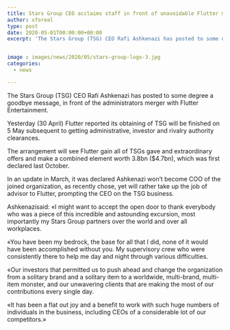 ```yaml
---
title: Stars Group CEO acclaims staff in front of unavoidable Flutter merger
author: xforeal 
type: post
date: 2020-05-01T00:00:00+00:00
excerpt: 'The Stars Group (TSG) CEO Rafi Ashkenazi has posted to some degree a goodbye message, in front of the administrators merger with Flutter Entertainment '


image : images/news/2020/05/stars-group-logo-3.jpg
categories:
  - news

---
```

The Stars Group (TSG) CEO Rafi Ashkenazi has posted to some degree a goodbye message, in front of the administrators merger with Flutter Entertainment. 

Yesterday (30 April) Flutter reported its obtaining of TSG will be finished on 5 May subsequent to getting administrative, investor and rivalry authority clearances. 

The arrangement will see Flutter gain all of TSGs gave and extraordinary offers and make a combined element worth 3.8bn ($4.7bn), which was first declared last October. 

In an update in March, it was declared Ashkenazi won&#8217;t become COO of the joined organization, as recently chose, yet will rather take up the job of advisor to Flutter, prompting the CEO on the TSG business. 

Ashkenazisaid: &#171;I might want to accept the open door to thank everybody who was a piece of this incredible and astounding excursion, most importantly my Stars Group partners over the world and over all workplaces. 

&#171;You have been my bedrock, the base for all that I did, none of it would have been accomplished without you. My supervisory crew who were consistently there to help me day and night through various difficulties. 

&#171;Our investors that permitted us to push ahead and change the organization from a solitary brand and a solitary item to a worldwide, multi-brand, multi-item monster, and our unwavering clients that are making the most of our contributions every single day. 

&#171;It has been a flat out joy and a benefit to work with such huge numbers of individuals in the business, including CEOs of a considerable lot of our competitors.&#187;